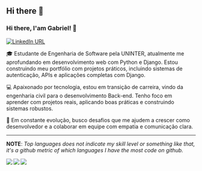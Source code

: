 ## Hi there 👋
### Hi there, I'am Gabriel! 👋
[![LinkedIn URL](https://img.shields.io/static/v1?color=red&label=linkedin&logo=linkedin&logoColor=white&style=for-the-badge&message=Connect)](https://www.linkedin.com/in/gabriel-veloso-dev/)


🎓 Estudante de Engenharia de Software pela UNINTER, atualmente me aprofundando em desenvolvimento web com Python e Django. Estou construindo meu portfólio com projetos práticos, incluindo sistemas de autenticação, APIs e aplicações completas com Django.

💻 Apaixonado por tecnologia, estou em transição de carreira, vindo da engenharia civil para o desenvolvimento Back-end. Tenho foco em aprender com projetos reais, aplicando boas práticas e construindo sistemas robustos.

🚀 Em constante evolução, busco desafios que me ajudem a crescer como desenvolvedor e a colaborar em equipe com empatia e comunicação clara.

<hr/>

**NOTE**: *Top languages does not indicate my skill level or something like that, it's a github metric of which languages I have the most code on github.*

<a href="https://github.com/Veloso-holanda/">
  <img align="left" src="https://github-readme-stats-sigma-five.vercel.app/api?username=Veloso-holanda&count_private=true&show_icons=true&theme=radical&hide_border=false" />
</a>

<a href="https://github.com/Veloso-holanda/">
    <img align="left" src="https://github-readme-stats-sigma-five.vercel.app/api/top-langs/?username=Veloso-holanda&layout=compact&theme=radical&hide_border=false" />
</a>

<a href="https://github.com/Veloso-holanda/">
      <img align="left" src="https://github-readme-stats.vercel.app/api/wakatime?username=Veloso-holanda&layout=compact" />
</a>
<!--
**Veloso-holanda/Veloso-holanda** is a ✨ _special_ ✨ repository because its `README.md` (this file) appears on your GitHub profile.

Here are some ideas to get you started:

- 🔭 I’m currently working on ...
- 🌱 I’m currently learning ...
- 👯 I’m looking to collaborate on ...
- 🤔 I’m looking for help with ...
- 💬 Ask me about ...
- 📫 How to reach me: ...
- 😄 Pronouns: ...
- ⚡ Fun fact: ...
-->
